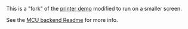 <!-- Copyright © SixtyFPS GmbH <info@slint.dev> ; SPDX-License-Identifier: MIT -->

This is a "fork" of the [printer demo](../printerdemo/) modified to run on a smaller screen.

See the [MCU backend Readme](../mcu-board-support) for more info.
